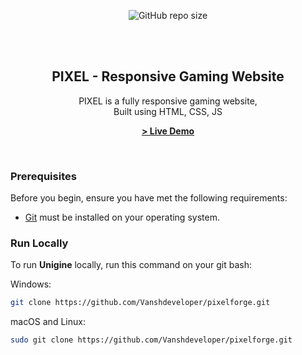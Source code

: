 <div align="center">
  
  ![GitHub repo size](https://img.shields.io/github/repo-size/vanshdeveloper/pixelforge)

  <br />
  <br />

  <h2 align="center">PIXEL - Responsive Gaming Website</h2>

  PIXEL is a fully responsive gaming website, <br /> Built using HTML, CSS, JS

  <a href="https://vanshdeveloper.github.io/pixelforge/"><strong>> Live Demo</strong></a>

</div>

<br />

### Prerequisites

Before you begin, ensure you have met the following requirements:

* [Git](https://git-scm.com/downloads "Download Git") must be installed on your operating system.

### Run Locally

To run **Unigine** locally, run this command on your git bash:


Windows:

```bash
git clone https://github.com/Vanshdeveloper/pixelforge.git
```


macOS and Linux:

```bash
sudo git clone https://github.com/Vanshdeveloper/pixelforge.git
```